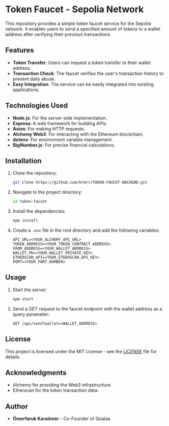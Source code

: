
# Token Faucet - Sepolia Network

This repository provides a simple token faucet service for the Sepolia network. It enables users to send a specified amount of tokens to a wallet address after verifying their previous transactions. 

## Features

- **Token Transfer**: Users can request a token transfer to their wallet address.
- **Transaction Check**: The faucet verifies the user's transaction history to prevent daily abuse.
- **Easy Integration**: The service can be easily integrated into existing applications.

## Technologies Used

- **Node.js**: For the server-side implementation.
- **Express**: A web framework for building APIs.
- **Axios**: For making HTTP requests.
- **Alchemy Web3**: For interacting with the Ethereum blockchain.
- **dotenv**: For environment variable management.
- **BigNumber.js**: For precise financial calculations.

## Installation

1. Clone the repository:
   ```bash
   git clone https://github.com/krmrr/TOKEN-FAUCET-BACKEND.git
   ```
2. Navigate to the project directory:
   ```bash
   cd token-faucet
   ```
3. Install the dependencies:
   ```bash
   npm install
   ```
4. Create a `.env` file in the root directory and add the following variables:
   ```plaintext
   API_URL=<YOUR_ALCHEMY_API_URL>
   TOKEN_ADDRESS=<YOUR_TOKEN_CONTRACT_ADDRESS>
   FROM_ADDRESS=<YOUR_WALLET_ADDRESS>
   WALLET_PK=<YOUR_WALLET_PRIVATE_KEY>
   ETHERSCAN_API=<YOUR_ETHERSCAN_API_KEY>
   PORT=<YOUR_PORT_NUMBER>
   ```

## Usage

1. Start the server:
   ```bash
   npm start
   ```
2. Send a GET request to the faucet endpoint with the wallet address as a query parameter:
   ```plaintext
   GET /api/send?wallet=<WALLET_ADDRESS>
   ```

## License

This project is licensed under the MIT License - see the [LICENSE](LICENSE) file for details.

## Acknowledgments

- Alchemy for providing the Web3 infrastructure.
- Etherscan for the token transaction data.

## Author

- **Ömerfaruk Karaömer** - Co-Founder of Qoalaa
